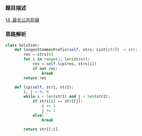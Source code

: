 

### 题目描述

[14. 最长公共前缀](https://leetcode.cn/problems/longest-common-prefix/)

### 思路解析

```python
class Solution:
    def longestCommonPrefix(self, strs: List[str]) -> str:
        res = strs[0]
        for i in range(1, len(strs)):
            res = self.lcp(res, strs[i])
            if not res:
                break
        return res

    def lcp(self, str1, str2):
        i, j = 0, 0
        while i < len(str1) and j < len(str2):
            if str1[i] == str2[j]:
                i += 1
                j += 1
            else:
                break

        return str1[:i]
```

